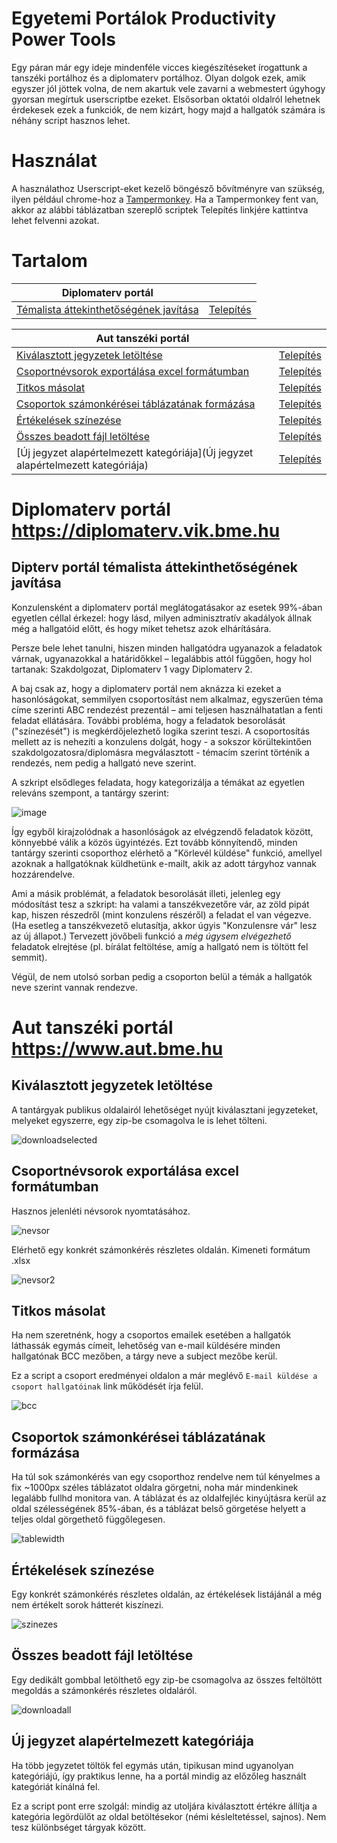 # Egyetemi Portálok Productivity Power Tools
Egy páran már egy ideje mindenféle vicces kiegészítéseket írogattunk a tanszéki portálhoz és a diplomaterv portálhoz. Olyan dolgok ezek, amik egyszer jól jöttek volna, de nem akartuk vele zavarni a webmestert úgyhogy gyorsan megírtuk userscriptbe ezeket. Elsősorban oktatói oldalról lehetnek érdekesek ezek a funkciók, de nem kizárt, hogy majd a hallgatók számára is néhány script hasznos lehet.

# Használat
A használathoz Userscript-eket kezelő böngésző bővítményre van szükség, ilyen például chrome-hoz a [Tampermonkey](https://chrome.google.com/webstore/detail/tampermonkey/dhdgffkkebhmkfjojejmpbldmpobfkfo?hl=hu). 
Ha a Tampermonkey fent van, akkor az alábbi táblázatban szereplő scriptek Telepítés linkjére kattintva lehet felvenni azokat.

# Tartalom

Diplomaterv portál | |
--------------------|---
[Témalista áttekinthetőségének javítása](https://github.com/conwid/EP3T#dipterv-portál-témalista-áttekinthetőségének-javítása)|[Telepítés](https://raw.githubusercontent.com/conwid/EP3T/master/diptervportal/temalista-attekintes.user.js) |

Aut tanszéki portál | |
|---------------------|---
[Kiválasztott jegyzetek letöltése](https://github.com/conwid/EP3T#kiválasztott-jegyzetek-letöltése)  | [Telepítés](https://raw.githubusercontent.com/conwid/EP3T/master/tanszekiportal/downloadSelected.user.js)
[Csoportnévsorok exportálása excel formátumban](https://github.com/conwid/EP3T#csoportnévsorok-exportálása-excel-formátumban) | [Telepítés](https://raw.githubusercontent.com/conwid/EP3T/master/tanszekiportal/nevsor.user.js)
[Titkos másolat](https://github.com/conwid/EP3T#titkos-másolat) | [Telepítés](https://raw.githubusercontent.com/conwid/EP3T/master/tanszekiportal/bcc.user.js)
[Csoportok számonkérései táblázatának formázása](https://github.com/conwid/EP3T#csoportok-számonkérései-táblázatának-formázása) | [Telepítés](https://raw.githubusercontent.com/conwid/EP3T/master/tanszekiportal/csoport_tablazat_style.user.js)
[Értékelések színezése](https://github.com/conwid/EP3T#Értékelések-színezése) | [Telepítés](https://raw.githubusercontent.com/conwid/EP3T/master/tanszekiportal/ertekeles_szinezes.user.js)
[Összes beadott fájl letöltése](https://github.com/conwid/EP3T#Összes-beadott-fájl-letöltése) | [Telepítés](https://raw.githubusercontent.com/conwid/EP3T/master/tanszekiportal/downloadAll.user.js)
[Új jegyzet alapértelmezett kategóriája](Új jegyzet alapértelmezett kategóriája) | [Telepítés](https://raw.githubusercontent.com/conwid/EP3T/master/tanszekiportal/jegyzet_kategoria.user.js)

# Diplomaterv portál https://diplomaterv.vik.bme.hu
## Dipterv portál témalista áttekinthetőségének javítása

Konzulensként a diplomaterv portál meglátogatásakor az esetek 99%-ában egyetlen céllal érkezel: hogy lásd, milyen adminisztratív akadályok állnak még a hallgatóid előtt, és hogy miket tehetsz azok elhárítására.

Persze bele lehet tanulni, hiszen minden hallgatódra ugyanazok a feladatok várnak, ugyanazokkal a határidőkkel – legalábbis attól függően, hogy hol tartanak: Szakdolgozat, Diplomaterv 1 vagy Diplomaterv 2.

A baj csak az, hogy a diplomaterv portál nem aknázza ki ezeket a hasonlóságokat, semmilyen csoportosítást nem alkalmaz, egyszerűen téma címe szerinti ABC rendezést prezentál – ami teljesen használhatatlan a fenti feladat ellátására. További probléma, hogy a feladatok besorolását ("színezését") is megkérdőjelezhető logika szerint teszi. A csoportosítás mellett az is nehezíti a konzulens dolgát, hogy - a sokszor körültekintően szakdolgozatosra/diplomásra megválasztott - témacím szerint történik a rendezés, nem pedig a hallgató neve szerint.

A szkript elsődleges feladata, hogy kategorizálja a témákat az egyetlen releváns szempont, a tantárgy szerint:

![image](https://cloud.githubusercontent.com/assets/1123672/14344110/f48c9afa-fca5-11e5-8521-10d508414404.png)

Így egyből kirajzolódnak a hasonlóságok az elvégzendő feladatok között, könnyebbé válik a közös ügyintézés. Ezt tovább könnyítendő, minden tantárgy szerinti csoporthoz elérhető a "Körlevél küldése" funkció, amellyel azoknak a hallgatóknak küldhetünk e-mailt, akik az adott tárgyhoz vannak hozzárendelve. 

Ami a másik problémát, a feladatok besorolását illeti, jelenleg egy módosítást tesz a szkript: ha valami a tanszékvezetőre vár, az zöld pipát kap, hiszen részedről (mint konzulens részéről) a feladat el van végezve. (Ha esetleg a tanszékvezető elutasítja, akkor úgyis "Konzulensre vár" lesz az új állapot.) Tervezett jövőbeli funkció a *még úgysem elvégezhető* feladatok elrejtése (pl. bírálat feltöltése, amíg a hallgató nem is töltött fel semmit).

Végül, de nem utolsó sorban pedig a csoporton belül a témák a hallgatók neve szerint vannak rendezve.

# Aut tanszéki portál https://www.aut.bme.hu

## Kiválasztott jegyzetek letöltése
A tantárgyak publikus oldalairól lehetőséget nyújt kiválasztani jegyzeteket, melyeket egyszerre, egy zip-be csomagolva le is lehet tölteni. 

![downloadselected](https://cloud.githubusercontent.com/assets/4943046/14346767/ee22e058-fcb3-11e5-94d8-d2b7251483a2.PNG)

## Csoportnévsorok exportálása excel formátumban
Hasznos jelenléti névsorok nyomtatásához.

![nevsor](https://cloud.githubusercontent.com/assets/8333960/14266277/5aa17df0-fac7-11e5-8890-cbec4c0d9e45.PNG)

Elérhető egy konkrét számonkérés részletes oldalán. Kimeneti formátum .xlsx

![nevsor2](https://cloud.githubusercontent.com/assets/8333960/14266508/0fb52eac-fac9-11e5-9a0c-2fb938b9ec67.PNG)

## Titkos másolat
Ha nem szeretnénk, hogy a csoportos emailek esetében a hallgatók láthassák egymás címeit, lehetőség van e-mail küldésére minden hallgatónak BCC mezőben, a tárgy neve a subject mezőbe kerül.

Ez a script a csoport eredményei oldalon a már meglévő `E-mail küldése a csoport hallgatóinak` link működését írja felül.

![bcc](https://cloud.githubusercontent.com/assets/8333960/14266240/2496ea1a-fac7-11e5-8614-2df410316b14.PNG)

## Csoportok számonkérései táblázatának formázása
Ha túl sok számonkérés van egy csoporthoz rendelve nem túl kényelmes a fix ~1000px széles táblázatot oldalra görgetni, noha már mindenkinek legalább fullhd monitora van.
A táblázat és az oldalfejléc kinyújtásra kerül az oldal szélességének 85%-ában, és a táblázat belső görgetése helyett a teljes oldal görgethető függőlegesen.

![tablewidth](https://cloud.githubusercontent.com/assets/8333960/14470254/bd0a5ef4-00e8-11e6-8a49-276456d5dc7f.png)

## Értékelések színezése
Egy konkrét számonkérés részletes oldalán, az értékelések listájánál a még nem értékelt sorok hátterét kiszínezi.

![szinezes](https://cloud.githubusercontent.com/assets/8333960/14266287/6d9d84bc-fac7-11e5-8447-c167e6fb6e3c.PNG)

## Összes beadott fájl letöltése
Egy dedikált gombbal letölthető egy zip-be csomagolva az összes feltöltött megoldás a számonkérés részletes oldaláról.

![downloadall](https://cloud.githubusercontent.com/assets/8333960/14266268/47e9cea6-fac7-11e5-93e2-3ed4b81fa3d5.PNG)

## Új jegyzet alapértelmezett kategóriája
Ha több jegyzetet töltök fel egymás után, tipikusan mind ugyanolyan kategóriájú, így praktikus lenne, ha a portál mindig az előzőleg használt kategóriát kínálná fel.

Ez a script pont erre szolgál: mindig az utoljára kiválasztott értékre állítja a kategória legördülőt az oldal betöltésekor (némi késleltetéssel, sajnos). Nem tesz különbséget tárgyak között.
